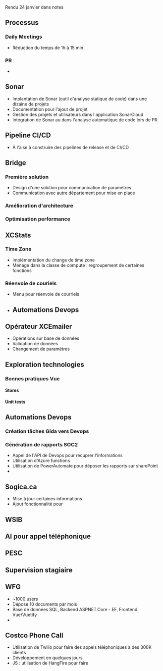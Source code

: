 Rendu 24 janvier dans notes

## Processus
### Daily Meetings
- Réduction du temps de 1h à 15 min
### PR
- 

## Sonar
- Implantation de Sonar (outil d'analyse statique de code) dans une dizaine de projets
- Documentation pour l'ajout de projet 
- Gestion des projets et utilisateurs dans l'application SonarCloud
- Intégration de Sonar au dans l'analyse automatique de code lors de PR

## Pipeline CI/CD
- À l'aise à construire des pipelines de release et de CI/CD

## Bridge
### Première solution
- Design d'une solution pour communication de paramètres 
- Communication avec autre département pour mise en place
### Amélioration d'architecture
### Optimisation performance
## XCStats
### Time Zone
- Implémentation du change de time zone
- Ménage dans la classe de compute : regroupement de certaines fonctions
### Réenvoie de couriels
- Menu pour réenvoie de courriels
- ## Automations Devops
## Opérateur XCEmailer
- Opérations sur base de données 
- Validation de données
- Changement de paramètres
## Exploration technologies
### Bonnes pratiques Vue
#### Stores
#### Unit tests

## Automations Devops
### Création tâches Gida vers Devops
### Génération de rapports SOC2 
- Appel de l'API de Devops pour récuprer l'informations 
- Utilisation d'Azure functions
- Utilisation de PowerAutomate pour déposer les rapports sur sharePoint
- 

## Sogica.ca
-  Mise à jour certaines informations
- Ajout fonctionnalité pour


 
## WSIB

## AI pour appel téléphonique

## PESC

## Supervision stagiaire

## WFG
- ~1000 users
- Dépose 10 documents par mois
- Base de données SQL, Backend ASPNET.Core - EF, Frontend Vue/Vuetify 
- 
## Costco Phone Call
- Utilisation de Twilio pour faire des appels téléphoniques à des 300K clients
- Développement en quelques jours
- JS : utilisation de HangFire pour faire 

